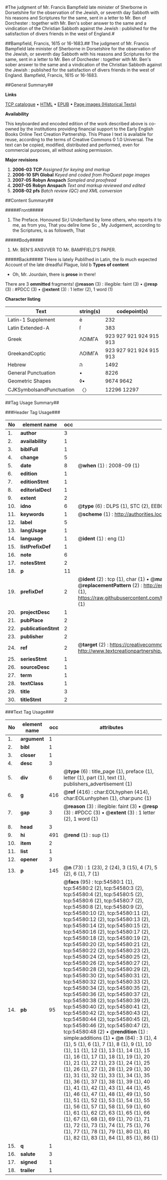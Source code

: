 #The judgment of Mr. Francis Bampfield late minister of Sherborne in Dorsetshire for the observation of the Jewish, or seventh day Sabboth with his reasons and Scriptures for the same, sent in a letter to Mr. Ben of Dorchester : together with Mr. Ben's sober answer to the same and a vindication of the Christian Sabboth against the Jewish : published for the satisfaction of divers friends in the west of England.#

##Bampfield, Francis, 1615 or 16-1683.##
The judgment of Mr. Francis Bampfield late minister of Sherborne in Dorsetshire for the observation of the Jewish, or seventh day Sabboth with his reasons and Scriptures for the same, sent in a letter to Mr. Ben of Dorchester : together with Mr. Ben's sober answer to the same and a vindication of the Christian Sabboth against the Jewish : published for the satisfaction of divers friends in the west of England.
Bampfield, Francis, 1615 or 16-1683.

##General Summary##

**Links**

[TCP catalogue](http://www.ota.ox.ac.uk/tcp/)  • 
[HTML](http://tei.it.ox.ac.uk/tcp/Texts-HTML/free/A30/A30704.html)  • 
[EPUB](http://tei.it.ox.ac.uk/tcp/Texts-EPUB/free/A30/A30704.epub) • 
[Page images (Historical Texts)](https://data.historicaltexts.jisc.ac.uk/view?pubId=eebo-12125402e&pageId=eebo-12125402e-54580-1)

**Availability**

This keyboarded and encoded edition of the
	       work described above is co-owned by the institutions
	       providing financial support to the Early English Books
	       Online Text Creation Partnership. This Phase I text is
	       available for reuse, according to the terms of Creative
	       Commons 0 1.0 Universal. The text can be copied,
	       modified, distributed and performed, even for
	       commercial purposes, all without asking permission.

**Major revisions**

1. __2006-03__ __TCP__ *Assigned for keying and markup*
1. __2006-10__ __SPi Global__ *Keyed and coded from ProQuest page images*
1. __2007-05__ __Robyn Anspach__ *Sampled and proofread*
1. __2007-05__ __Robyn Anspach__ *Text and markup reviewed and edited*
1. __2008-02__ __pfs__ *Batch review (QC) and XML conversion*

##Content Summary##

#####Front#####

1. The Preface.
Honoured Sir,I Underſtand by ſome others, who reports it to me, as from you, That you deſire ſome Sc
    _ My Judgement, according to the Scriptures, is as followeth, That

#####Body#####

1. Mr. BEN'S ANSVVER TO Mr. BAMPFIELD'S PAPER.

#####Back#####
THere is lately Publiſhed in Latin, the ſo much expected Account of the late dreadful Plague, ſold b
**Types of content**

  * Oh, Mr. Jourdain, there is **prose** in there!

There are 3 **ommitted** fragments! 
 @__reason__ (3) : illegible: faint (3)  •  @__resp__ (3) : #PDCC (3)  •  @__extent__ (3) : 1 letter (2), 1 word (1)

**Character listing**


|Text|string(s)|codepoint(s)|
|---|---|---|
|Latin-1 Supplement|è|232|
|Latin Extended-A|ſ|383|
|Greek|ΛΟΙΜΓΑ|923 927 921 924 915 913|
|GreekandCoptic|ΛΟΙΜΓΑ|923 927 921 924 915 913|
|Hebrew|ה|1492|
|General Punctuation|•|8226|
|Geometric Shapes|◊▪|9674 9642|
|CJKSymbolsandPunctuation|〈〉|12296 12297|

##Tag Usage Summary##

###Header Tag Usage###

|No|element name|occ|attributes|
|---|---|---|---|
|1.|__author__|3||
|2.|__availability__|1||
|3.|__biblFull__|1||
|4.|__change__|5||
|5.|__date__|8| @__when__ (1) : 2008-09 (1)|
|6.|__edition__|1||
|7.|__editionStmt__|1||
|8.|__editorialDecl__|1||
|9.|__extent__|2||
|10.|__idno__|6| @__type__ (6) : DLPS (1), STC (2), EEBO-CITATION (1), OCLC (1), VID (1)|
|11.|__keywords__|1| @__scheme__ (1) : http://authorities.loc.gov/ (1)|
|12.|__label__|5||
|13.|__langUsage__|1||
|14.|__language__|1| @__ident__ (1) : eng (1)|
|15.|__listPrefixDef__|1||
|16.|__note__|6||
|17.|__notesStmt__|2||
|18.|__p__|11||
|19.|__prefixDef__|2| @__ident__ (2) : tcp (1), char (1)  •  @__matchPattern__ (2) : ([0-9\-]+):([0-9IVX]+) (1), (.+) (1)  •  @__replacementPattern__ (2) : http://eebo.chadwyck.com/downloadtiff?vid=$1&page=$2 (1), https://raw.githubusercontent.com/textcreationpartnership/Texts/master/tcpchars.xml#$1 (1)|
|20.|__projectDesc__|1||
|21.|__pubPlace__|2||
|22.|__publicationStmt__|2||
|23.|__publisher__|2||
|24.|__ref__|2| @__target__ (2) : https://creativecommons.org/publicdomain/zero/1.0/ (1), http://www.textcreationpartnership.org/docs/. (1)|
|25.|__seriesStmt__|1||
|26.|__sourceDesc__|1||
|27.|__term__|1||
|28.|__textClass__|1||
|29.|__title__|3||
|30.|__titleStmt__|2||


###Text Tag Usage###

|No|element name|occ|attributes|
|---|---|---|---|
|1.|__argument__|1||
|2.|__bibl__|1||
|3.|__closer__|1||
|4.|__desc__|3||
|5.|__div__|6| @__type__ (6) : title_page (1), preface (1), letter (1), part (1), text (1), publishers_advertisement (1)|
|6.|__g__|416| @__ref__ (416) : char:EOLhyphen (414), char:EOLunhyphen (1), char:punc (1)|
|7.|__gap__|3| @__reason__ (3) : illegible: faint (3)  •  @__resp__ (3) : #PDCC (3)  •  @__extent__ (3) : 1 letter (2), 1 word (1)|
|8.|__head__|3||
|9.|__hi__|491| @__rend__ (1) : sup (1)|
|10.|__item__|2||
|11.|__list__|1||
|12.|__opener__|3||
|13.|__p__|145| @__n__ (73) : 1 (23), 2 (24), 3 (15), 4 (7), 5 (2), 6 (1), 7 (1)|
|14.|__pb__|95| @__facs__ (95) : tcp:54580:1 (1), tcp:54580:2 (2), tcp:54580:3 (2), tcp:54580:4 (2), tcp:54580:5 (2), tcp:54580:6 (2), tcp:54580:7 (2), tcp:54580:8 (2), tcp:54580:9 (2), tcp:54580:10 (2), tcp:54580:11 (2), tcp:54580:12 (2), tcp:54580:13 (2), tcp:54580:14 (2), tcp:54580:15 (2), tcp:54580:16 (2), tcp:54580:17 (2), tcp:54580:18 (2), tcp:54580:19 (2), tcp:54580:20 (2), tcp:54580:21 (2), tcp:54580:22 (2), tcp:54580:23 (2), tcp:54580:24 (2), tcp:54580:25 (2), tcp:54580:26 (2), tcp:54580:27 (2), tcp:54580:28 (2), tcp:54580:29 (2), tcp:54580:30 (2), tcp:54580:31 (2), tcp:54580:32 (2), tcp:54580:33 (2), tcp:54580:34 (2), tcp:54580:35 (2), tcp:54580:36 (2), tcp:54580:37 (2), tcp:54580:38 (2), tcp:54580:39 (2), tcp:54580:40 (2), tcp:54580:41 (2), tcp:54580:42 (2), tcp:54580:43 (2), tcp:54580:44 (2), tcp:54580:45 (2), tcp:54580:46 (2), tcp:54580:47 (2), tcp:54580:48 (2)  •  @__rendition__ (1) : simple:additions (1)  •  @__n__ (84) : 3 (1), 4 (1), 5 (1), 6 (1), 7 (1), 8 (1), 9 (1), 10 (1), 11 (1), 12 (1), 13 (1), 14 (1), 15 (1), 16 (1), 17 (1), 18 (1), 19 (1), 20 (1), 21 (1), 22 (1), 23 (1), 24 (1), 25 (1), 26 (1), 27 (1), 28 (1), 29 (1), 30 (1), 31 (1), 32 (1), 33 (1), 34 (1), 35 (1), 36 (1), 37 (1), 38 (1), 39 (1), 40 (1), 41 (1), 42 (1), 43 (1), 44 (1), 45 (1), 46 (1), 47 (1), 48 (1), 49 (1), 50 (1), 51 (1), 52 (1), 53 (1), 54 (1), 55 (1), 56 (1), 57 (1), 58 (1), 59 (1), 60 (1), 61 (1), 62 (2), 63 (1), 65 (1), 66 (1), 67 (1), 68 (1), 69 (1), 70 (1), 71 (1), 72 (1), 73 (1), 74 (1), 75 (1), 76 (1), 77 (1), 78 (1), 79 (1), 80 (1), 81 (1), 82 (1), 83 (1), 84 (1), 85 (1), 86 (1)|
|15.|__q__|1||
|16.|__salute__|3||
|17.|__signed__|1||
|18.|__trailer__|1||
